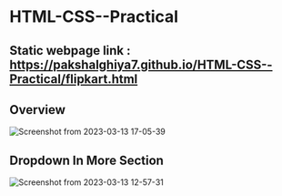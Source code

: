 # HTML-CSS--Practical

## Static webpage link : https://pakshalghiya7.github.io/HTML-CSS--Practical/flipkart.html

## Overview
![Screenshot from 2023-03-13 17-05-39](https://user-images.githubusercontent.com/125532012/224693165-87b8f745-2074-46b3-90cd-659f9d801a14.png)

## Dropdown In More Section
![Screenshot from 2023-03-13 12-57-31](https://user-images.githubusercontent.com/125532012/224637635-1a8d7d71-b678-499a-9d0c-ded4bdc34951.png)




